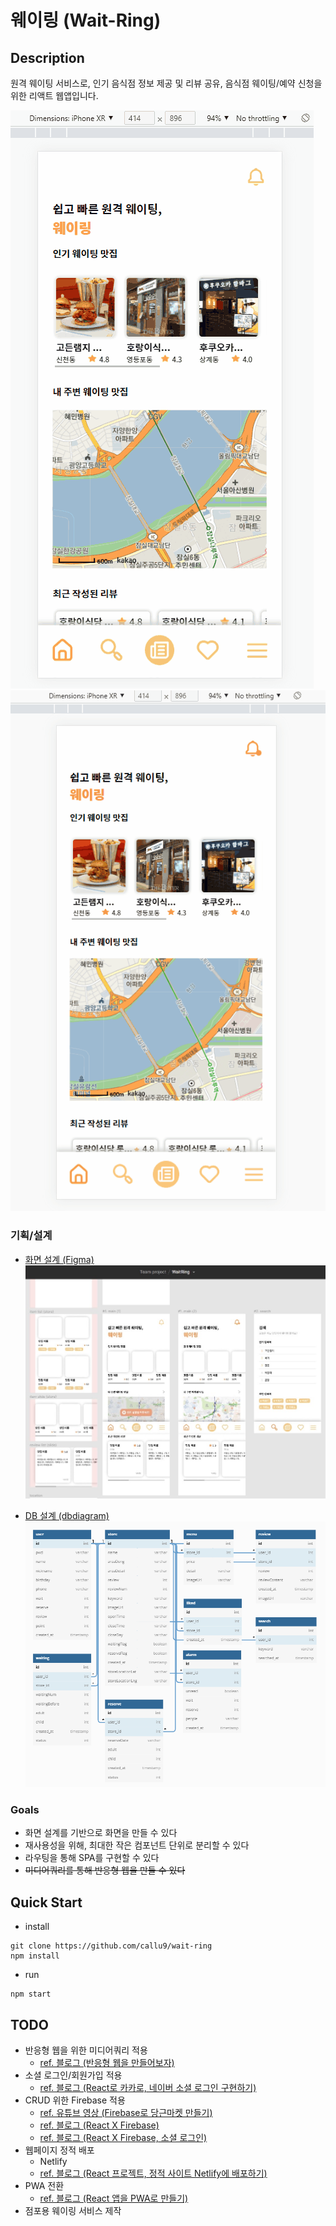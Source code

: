 # 웨이링 (Wait-Ring)

## Description
원격 웨이팅 서비스로, 인기 음식점 정보 제공 및 리뷰 공유,
음식점 웨이팅/예약 신청을 위한 리액트 웹앱입니다.

<img src="./readme-assets/waitring5.gif" /> 
<img src="./readme-assets/waitring7.gif" />



### 기획/설계
- [화면 설계 (Figma)](https://www.figma.com/file/AsbTomoY56L7CQqMFpSG2k/WaitRing?node-id=0%3A1)
![화면 설계](./readme-assets/figma.jpeg)

- [DB 설계 (dbdiagram)](https://dbdiagram.io/d/62afce309921fe2a963a0a63)
![DB 설계](./readme-assets/dbdiagram.png)



### Goals

+ 화면 설계를 기반으로 화면을 만들 수 있다
+ 재사용성을 위해, 최대한 작은 컴포넌트 단위로 분리할 수 있다
+ 라우팅을 통해 SPA를 구현할 수 있다
+ <s>미디어쿼리를 통해 반응형 웹을 만들 수 있다</s>


## Quick Start
+ install
```
git clone https://github.com/callu9/wait-ring
npm install
```
+ run
```
npm start
```


## TODO

+ 반응형 웹을 위한 미디어쿼리 적용
    + [ref. 블로그 (반응형 웹을 만들어보자)](https://coding-hwije.tistory.com/21)
+ 소셜 로그인/회원가입 적용
    + [ref. 블로그 (React로 카카로, 네이버 소셜 로그인 구현하기)](https://2dowon.netlify.app/react/social_login/)
+ CRUD 위한 Firebase 적용
    + [ref. 유튜브 영상 (Firebase로 당근마켓 만들기)](https://www.youtube.com/watch?v=9RkXchEJgKU&list=PLfLgtT94nNq3PzZinqs9Afuiai--r5NB_&index=1&t=8s)
    + [ref. 블로그 (React X Firebase)](https://hong-jh.tistory.com/entry/%ED%8C%8C%EC%9D%B4%EC%96%B4%EB%B2%A0%EC%9D%B4%EC%8A%A4-X-%EB%A6%AC%EC%95%A1%ED%8A%B8-CRUD%EA%B5%AC%ED%98%841?category=1179153)
    + [ref. 블로그 (React X Firebase, 소셜 로그인)](https://velog.io/@dev-hannahk/react-firebase-crud#--%EC%86%8C%EC%85%9C-%EB%A1%9C%EA%B7%B8%EC%9D%B8--google--github)
+ 웹페이지 정적 배포
    + Netlify 
    + [ref. 블로그 (React 프로젝트, 정적 사이트 Netlify에 배포하기)](https://goddaehee.tistory.com/306)
+ PWA 전환
    + [ref. 블로그 (React 앱을 PWA로 만들기)](https://kwanghyuk.tistory.com/200)
+ 점포용 웨이링 서비스 제작
